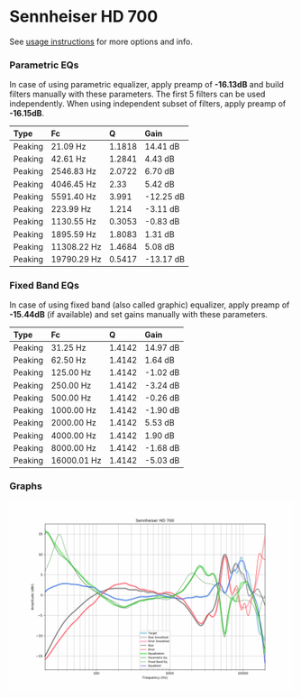 # Sennheiser HD 700
See [usage instructions](https://github.com/jaakkopasanen/AutoEq#usage) for more options and info.

### Parametric EQs
In case of using parametric equalizer, apply preamp of **-16.13dB** and build filters manually
with these parameters. The first 5 filters can be used independently.
When using independent subset of filters, apply preamp of **-16.15dB**.

| Type    | Fc          |      Q | Gain      |
|:--------|:------------|:-------|:----------|
| Peaking | 21.09 Hz    | 1.1818 | 14.41 dB  |
| Peaking | 42.61 Hz    | 1.2841 | 4.43 dB   |
| Peaking | 2546.83 Hz  | 2.0722 | 6.70 dB   |
| Peaking | 4046.45 Hz  | 2.33   | 5.42 dB   |
| Peaking | 5591.40 Hz  | 3.991  | -12.25 dB |
| Peaking | 223.99 Hz   | 1.214  | -3.11 dB  |
| Peaking | 1130.55 Hz  | 0.3053 | -0.83 dB  |
| Peaking | 1895.59 Hz  | 1.8083 | 1.31 dB   |
| Peaking | 11308.22 Hz | 1.4684 | 5.08 dB   |
| Peaking | 19790.29 Hz | 0.5417 | -13.17 dB |

### Fixed Band EQs
In case of using fixed band (also called graphic) equalizer, apply preamp of **-15.44dB**
(if available) and set gains manually with these parameters.

| Type    | Fc          |      Q | Gain     |
|:--------|:------------|:-------|:---------|
| Peaking | 31.25 Hz    | 1.4142 | 14.97 dB |
| Peaking | 62.50 Hz    | 1.4142 | 1.64 dB  |
| Peaking | 125.00 Hz   | 1.4142 | -1.02 dB |
| Peaking | 250.00 Hz   | 1.4142 | -3.24 dB |
| Peaking | 500.00 Hz   | 1.4142 | -0.26 dB |
| Peaking | 1000.00 Hz  | 1.4142 | -1.90 dB |
| Peaking | 2000.00 Hz  | 1.4142 | 5.53 dB  |
| Peaking | 4000.00 Hz  | 1.4142 | 1.90 dB  |
| Peaking | 8000.00 Hz  | 1.4142 | -1.68 dB |
| Peaking | 16000.01 Hz | 1.4142 | -5.03 dB |

### Graphs
![](./Sennheiser%20HD%20700.png)
